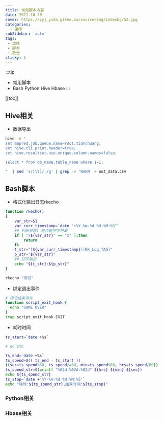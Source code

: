 ```yaml
---
title: 常用脚本内容
date: 2021-10-20
cover: https://zyj_yida.gitee.io/source/img/indexbg/52.jpg
categories:
  - 运维
subSidebar: 'auto'
tags:
 - 运维
 - 脚本
 - 数仓
sticky: 1
---
```



:::tip 
+ 常用脚本
+ Bash Python Hive Hbase
:::

<!-- more -->

[[toc]]

## Hive相关
- 数据导出
```bash
hive -e "
set mapred.job.queue.name=root.tianchuang;
set hive.cli.print.header=true;
set hive.resultset.use.unique.column.names=false;

select * from db_name.table_name where 1=1;

"  | sed 's/[\t]/,/g' | grep -v 'WARN' > out_data.csv

```

## Bash脚本

- 格式化输出日志rkecho
```bash
function rkecho()
{
    var_str=$1
    var_curr_timestamp=`date "+%Y-%m-%d %H:%M:%S"`
    ## 判断参数1 是否是空字符串
    if [ "x${var_str}" == "x" ];then
        return 
    fi
    t_str="[${var_curr_timestamp}][RK_Log_TAG]"
    p_str="${var_str}"
    ## 打印输出
    echo "${t_str}:${p_str}"
}

rkecho "测试"
```

- 绑定退出事件
```bash
# 绑定结束事件
function script_exit_hook {
  echo "GAME OVER"
}
trap script_exit_hook EXIT

```

- 耗时时间
```bash
ts_start=`date +%s`

# do sth

ts_end=`date +%s`
ts_spend=$(( ts_end - ts_start ))
((sec=ts_spend%60, ts_spend/=60, min=ts_spend%60, hrs=ts_spend/60))
ts_spend_str=$(printf "%02d:%02d:%02d" ${hrs} ${min} ${sec})
echo ${ts_spend_str}
ts_stop=`date +'%Y-%m-%d %H:%M:%S'`
echo "耗时:${ts_spend_str},结束时间:${ts_stop}"

```

### Python相关


### Hbase相关


